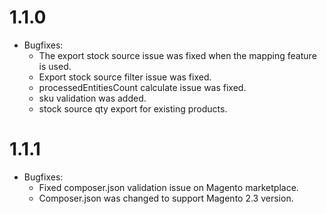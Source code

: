 1.1.0
=============
* Bugfixes:
    * The export stock source issue was fixed when the mapping feature is used.
    * Export stock source filter issue was fixed.
    * processedEntitiesCount calculate issue was fixed.
    * sku validation was added.
    * stock source qty export for existing products.

1.1.1
=============
* Bugfixes:
    * Fixed composer.json validation issue on Magento marketplace.
    * Composer.json was changed to support Magento 2.3 version.

